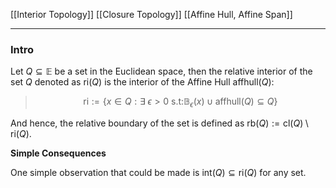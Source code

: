 [[Interior Topology]]
[[Closure Topology]]
[[Affine Hull, Affine Span]]

---
### **Intro**

Let $Q\subseteq \mathbb{E}$ be a set in the Euclidean space, then the relative interior of the set $Q$ denoted as $\text{ri}(Q)$ is the interior of the Affine Hull $\text{affhull}(Q)$: 

> $$
> \text{ri}:= 
> \{
>     x\in Q:  \exists\; \epsilon > 0 \text{ s.t:}
>     \mathbb{B}_\epsilon(x)\cup \text{affhull}(Q)\subseteq Q
> \}
> $$

And hence, the relative boundary of the set is defined as $\text{rb}(Q):= \text{cl}(Q)\setminus \text{ri}(Q)$. 

**Simple Consequences**

One simple observation that could be made is $\text{int}(Q)\subseteq \text{ri}(Q)$ for any set. 

